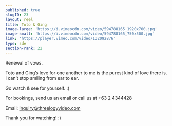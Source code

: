```yaml
---
published: true
slugID: 23
layout: reel
title: Toto & Ging
image-large: 'https://i.vimeocdn.com/video/594788165_1920x700.jpg'
image-small: 'https://i.vimeocdn.com/video/594788165_750x500.jpg'
link: 'https://player.vimeo.com/video/132092876'
type: sde
section-rank: 22
---
```

Renewal of vows.

Toto and Ging’s love for one another to me is the purest kind of love there is. I can’t stop smiling from ear to ear.

Go watch & see for yourself. :)

For bookings, send us an email or call us at +63 2 4344428

Email: inquiry@threelogyvideo.com

Thank you for watching! :)
